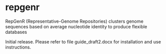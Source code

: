 # repgenr
RepGenR (Representative-Genome Repositories) clusters genome sequences based on average nucleotide identity to produce flexible databases

Initial release. Please refer to file guide_draft2.docx for installation and use instructions.
